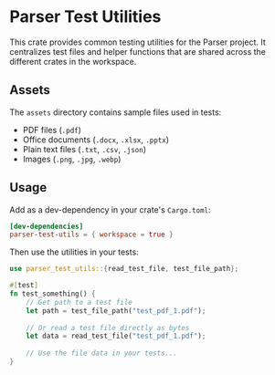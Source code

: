 # Parser Test Utilities

This crate provides common testing utilities for the Parser project. It centralizes test files and helper functions that are shared across the different crates in the workspace.

## Assets

The `assets` directory contains sample files used in tests:

- PDF files (`.pdf`)
- Office documents (`.docx`, `.xlsx`, `.pptx`)
- Plain text files (`.txt`, `.csv`, `.json`)
- Images (`.png`, `.jpg`, `.webp`)

## Usage

Add as a dev-dependency in your crate's `Cargo.toml`:

```toml
[dev-dependencies]
parser-test-utils = { workspace = true }
```

Then use the utilities in your tests:

```rust
use parser_test_utils::{read_test_file, test_file_path};

#[test]
fn test_something() {
    // Get path to a test file
    let path = test_file_path("test_pdf_1.pdf");
    
    // Or read a test file directly as bytes
    let data = read_test_file("test_pdf_1.pdf");
    
    // Use the file data in your tests...
}
```